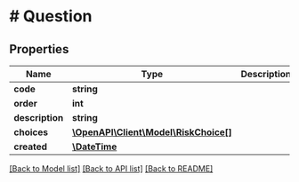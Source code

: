 # # Question

## Properties

Name | Type | Description | Notes
------------ | ------------- | ------------- | -------------
**code** | **string** |  | [readonly]
**order** | **int** |  | [readonly]
**description** | **string** |  | [readonly]
**choices** | [**\OpenAPI\Client\Model\RiskChoice[]**](RiskChoice.md) |  |
**created** | [**\DateTime**](\DateTime.md) |  | [readonly]

[[Back to Model list]](../../README.md#models) [[Back to API list]](../../README.md#endpoints) [[Back to README]](../../README.md)
